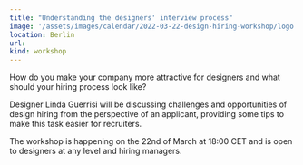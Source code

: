 ```yaml
---
title: "Understanding the designers' interview process"
image: '/assets/images/calendar/2022-03-22-design-hiring-workshop/logo.png'
location: Berlin
url:
kind: workshop
---
```


How do you make your company more attractive for designers and what should your
hiring process look like?

Designer Linda Guerrisi will be discussing challenges and opportunities of
design hiring from the perspective of an applicant, providing some tips to make
this task easier for recruiters.

The workshop is happening on the 22nd of March at 18:00 CET and is open to
designers at any level and hiring managers.
